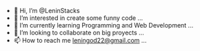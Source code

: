 - 👋 Hi, I’m @LeninStacks
- 👀 I’m interested in create some funny code ...
- 🌱 I’m currently learning Programming and Web Development  ...
- 💞️ I’m looking to collaborate on big proyects ...
- 📫 How to reach me leningod22@gmail.com ...

<!---
LeninStacks/LeninStacks is a ✨ special ✨ repository because its `README.md` (this file) appears on your GitHub profile.
You can click the Preview link to take a look at your changes.
--->

